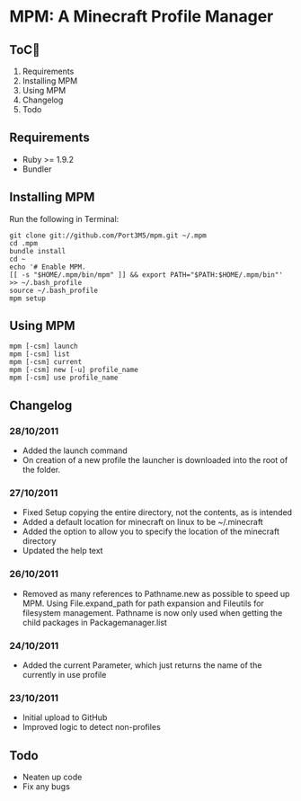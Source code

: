 MPM: A Minecraft Profile Manager
================================

ToC
---
1. Requirements
1. Installing MPM
1. Using MPM
2. Changelog
3. Todo

Requirements
------------

* Ruby >= 1.9.2
* Bundler

Installing MPM
--------------

Run the following in Terminal:

    git clone git://github.com/Port3M5/mpm.git ~/.mpm
    cd .mpm
    bundle install
    cd ~
    echo '# Enable MPM.
    [[ -s "$HOME/.mpm/bin/mpm" ]] && export PATH="$PATH:$HOME/.mpm/bin"' >> ~/.bash_profile
    source ~/.bash_profile
    mpm setup


Using MPM
---------

    mpm [-csm] launch
    mpm [-csm] list
    mpm [-csm] current
    mpm [-csm] new [-u] profile_name
    mpm [-csm] use profile_name

Changelog
---------

### 28/10/2011 ###
+ Added the launch command
+ On creation of a new profile the launcher is downloaded into the root of the folder.

### 27/10/2011 ###
+ Fixed Setup copying the entire directory, not the contents, as is intended
+ Added a default location for minecraft on linux to be ~/.minecraft
+ Added the option to allow you to specify the location of the minecraft directory
+ Updated the help text

### 26/10/2011 ###
+ Removed as many references to Pathname.new as possible to speed up MPM. Using File.expand_path for path expansion and Fileutils for filesystem management. Pathname is now only used when getting the child packages in Packagemanager.list

### 24/10/2011 ###
 + Added the current Parameter, which just returns the name of the currently in use profile

### 23/10/2011 ###
+ Initial upload to GitHub
+ Improved logic to detect non-profiles

Todo
----
+ Neaten up code
+ Fix any bugs
